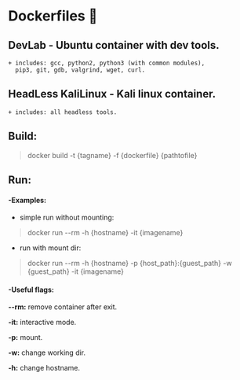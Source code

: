# Dockerfiles :whale:

## DevLab - Ubuntu container with dev tools.
	+ includes: gcc, python2, python3 (with common modules),
	  pip3, git, gdb, valgrind, wget, curl.
## HeadLess KaliLinux - Kali linux container.
	+ includes: all headless tools.


## Build:
> docker build -t {tagname} -f {dockerfile} {pathtofile}

## Run:

#### -Examples:

* simple run without mounting:
> docker run --rm -h {hostname} -it {imagename}

* run with mount dir:
> docker run --rm -h {hostname} -p {host_path}:{guest_path} -w {guest_path} -it {imagename}

#### -Useful flags:
**--rm:** remove container after exit.

**-it:** interactive mode.

**-p:** mount.

**-w:** change working dir.

**-h:** change hostname.

